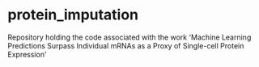# protein_imputation
Repository holding the code associated with the work 'Machine Learning Predictions Surpass Individual mRNAs as a Proxy of Single-cell Protein Expression'
